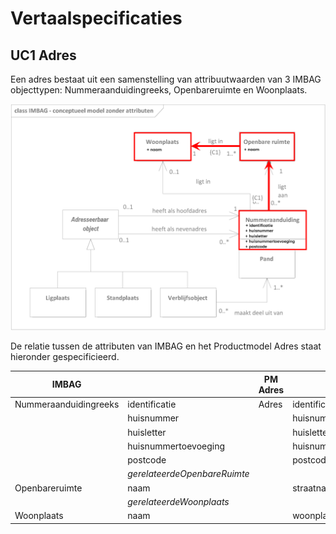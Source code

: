 Vertaalspecificaties
====================

UC1 Adres
---------

Een adres bestaat uit een samenstelling van attribuutwaarden van 3 IMBAG
objecttypen: Nummeraanduidingreeks, Openbareruimte en Woonplaats.

![](media/23df9f803f23bc2b9d43cde4f3c49112.png)

De relatie tussen de attributen van IMBAG en het Productmodel Adres staat
hieronder gespecificieerd.

| IMBAG                 |                              | PM Adres |                      |
|-----------------------|------------------------------|----------|----------------------|
| Nummeraanduidingreeks | identificatie                | Adres    | identificatie        |
|                       | huisnummer                   |          | huisnummer           |
|                       | huisletter                   |          | huisletter           |
|                       | huisnummertoevoeging         |          | huisnummertoevoeging |
|                       | postcode                     |          | postcode             |
|                       | *gerelateerdeOpenbareRuimte* |          |                      |
| Openbareruimte        | naam                         |          | straatnaam           |
|                       | *gerelateerdeWoonplaats*     |          |                      |
| Woonplaats            | naam                         |          | woonplaats           |

